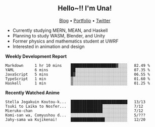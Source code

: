 <h2 align="center">
  Hello~!! I'm Una!
</h2>

<p align="center">
  <a href="https://anarchy.website/">Blog</a> &bull;
  <a href="https://una-ada.github.io/">Portfolio</a> &bull;
  <a href="https://twitter.com/unaxiii">Twitter</a>
</p>

- Currently studying MERN, MEAN, and Haskell
- Planning to study WASM, Blender, and Unity
- Former physics and mathematics student at UWRF
- Interested in animation and design

**Weekly Development Report**

<!--START_SECTION:waka-->
```text
Markdown     1 hr 10 mins    ████████████████████▓░░░░   82.49 % 
YAML         6 mins          ██░░░░░░░░░░░░░░░░░░░░░░░   07.35 % 
JavaScript   5 mins          █▓░░░░░░░░░░░░░░░░░░░░░░░   06.55 % 
TypeScript   1 min           ▒░░░░░░░░░░░░░░░░░░░░░░░░   01.60 % 
Haskell      1 min           ▒░░░░░░░░░░░░░░░░░░░░░░░░   01.25 % 
```
<!--END_SECTION:waka-->

**Recently Watched Anime**

<!-- RECENT-ANIME:START -->

    Stella Jogakuin Koutou-k...  █████████████████████████   13/13
    Tsuki to Laika to Nosfer...  ██████████████░░░░░░░░░░░   7/12
    Mieruko-chan                 ██████████████░░░░░░░░░░░   7/12
    Komi-san wa, Comyushou d...  ░░░░░░░░░░░░░░░░░░░░░░░░░   5/???
    Jahy-sama wa Kujikenai!      ███████████████░░░░░░░░░░   12/20
<!-- RECENT-ANIME:END -->
